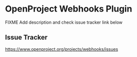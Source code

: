 # OpenProject Webhooks Plugin

FIXME Add description and check issue tracker link below

## Issue Tracker

https://www.openproject.org/projects/webhooks/issues
